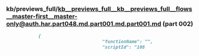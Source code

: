 ### kb/previews_full/kb__previews_full__kb__previews_full__flows__master-first__master-only@auth.har.part048.md.part001.md.part001.md (part 002)

```md
            {
                                    "functionName": "",
                                    "scriptId": "108
```

```
